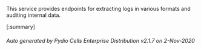 






This service provides endpoints for extracting logs in various formats and auditing internal data.

[:summary]

###### Auto generated by Pydio Cells Enterprise Distribution v2.1.7 on 2-Nov-2020
